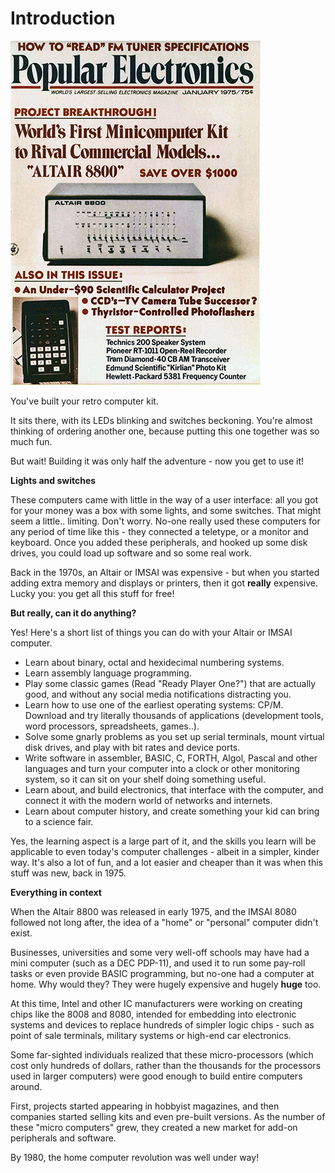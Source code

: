 # Introduction


![Cover](images/cover.png)

You've built your retro computer kit.

It sits there, with its LEDs blinking and switches beckoning. You're almost thinking of ordering another one, because putting this one together was so much fun.

But wait! Building it was only half the adventure - now you get to use it!

**Lights and switches**

These computers came with little in the way of a user interface: all you got for your money was a box with some lights, and some switches. That might seem a little.. limiting. Don't worry. No-one really used these computers for any period of time like this - they connected a teletype, or a monitor and keyboard. Once you added these peripherals, and hooked up some disk drives, you could load up software and so some real work.

Back in the 1970s, an Altair or IMSAI was expensive - but when you started adding extra memory and displays or printers, then it got **really** expensive. Lucky you: you get all this stuff for free!

**But really, can it do anything?**

Yes! Here's a short list of things you can do with your Altair or IMSAI computer.

* Learn about binary, octal and hexidecimal numbering systems. 
* Learn assembly language programming.
* Play some classic games (Read "Ready Player One?") that are actually good, and without any social media notifications distracting you.
* Learn how to use one of the earliest operating systems: CP/M. Download and try literally thousands of applications (development tools, word processors, spreadsheets, games..).
* Solve some gnarly problems as you set up serial terminals, mount virtual disk drives, and play with bit rates and device ports.
* Write software in assembler, BASIC, C, FORTH, Algol, Pascal and other languages and turn your computer into a clock or other monitoring system, so it can sit on your shelf doing something useful.
* Learn about, and build electronics, that interface with the computer, and connect it with the modern world of networks and internets.
* Learn about computer history, and create something your kid can bring to a science fair.

Yes, the learning aspect is a large part of it, and the skills you learn will be applicable to even today's computer challenges - albeit in a simpler, kinder way. It's also a lot of fun, and a lot easier and cheaper than it was when this stuff was new, back in 1975.

**Everything in context**

When the Altair 8800 was released in early 1975, and the IMSAI 8080 followed not long after, the idea of a "home" or "personal" computer didn't exist.

Businesses, universities and some very well-off schools may have had a mini computer (such as a DEC PDP-11), and used it to run some pay-roll tasks or even provide BASIC programming, but no-one had a computer at home. Why would they? They were hugely expensive and hugely **huge** too.

At this time, Intel and other IC manufacturers were working on creating chips like the 8008 and 8080, intended for embedding into electronic systems and devices to replace hundreds of simpler logic chips - such as point of sale terminals, military systems or high-end car electronics.

Some far-sighted individuals realized that these micro-processors (which cost only hundreds of dollars, rather than the thousands for the processors used in larger computers) were good enough to build entire computers around.

First, projects started appearing in hobbyist magazines, and then companies started selling kits and even pre-built versions. As the number of these "micro computers" grew, they created a new market for add-on peripherals and software. 

By 1980, the home computer revolution was well under way!
